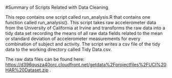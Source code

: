 #Summary of Scripts Related with Data Cleaning

This repo contains one script called run_analysis.R that contains one function called run_analysis().
This script takes raw accelerometer data from the University of California at Irvine and transforms the raw data into a tidy data set recording the means of all raw data fields related to the mean or standard
deviation of accelerometer measurements for every combination of subject and activity.  The script writes a csv file of the tidy data to the working directory called Tidy Data.csv.

The raw data files can be found here: https://d396qusza40orc.cloudfront.net/getdata%2Fprojectfiles%2FUCI%20HAR%20Dataset.zip .